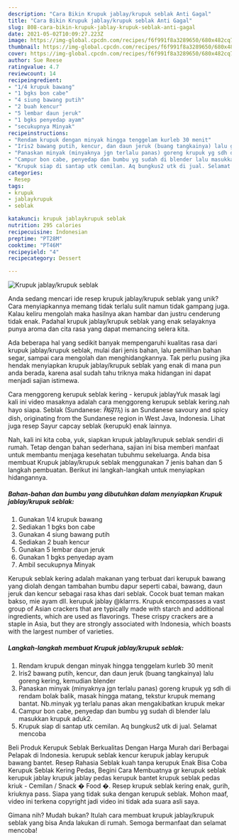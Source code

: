 ```yaml
---
description: "Cara Bikin Krupuk jablay/krupuk seblak Anti Gagal"
title: "Cara Bikin Krupuk jablay/krupuk seblak Anti Gagal"
slug: 808-cara-bikin-krupuk-jablay-krupuk-seblak-anti-gagal
date: 2021-05-02T10:09:27.223Z
image: https://img-global.cpcdn.com/recipes/f6f991f8a3289650/680x482cq70/krupuk-jablaykrupuk-seblak-foto-resep-utama.jpg
thumbnail: https://img-global.cpcdn.com/recipes/f6f991f8a3289650/680x482cq70/krupuk-jablaykrupuk-seblak-foto-resep-utama.jpg
cover: https://img-global.cpcdn.com/recipes/f6f991f8a3289650/680x482cq70/krupuk-jablaykrupuk-seblak-foto-resep-utama.jpg
author: Sue Reese
ratingvalue: 4.7
reviewcount: 14
recipeingredient:
- "1/4 krupuk bawang"
- "1 bgks bon cabe"
- "4 siung bawang putih"
- "2 buah kencur"
- "5 lembar daun jeruk"
- "1 bgks penyedap ayam"
- "secukupnya Minyak"
recipeinstructions:
- "Rendam krupuk dengan minyak hingga tenggelam kurleb 30 menit"
- "Iris2 bawang putih, kencur, dan daun jeruk (buang tangkainya) lalu goreng kering, kemudian blender"
- "Panaskan minyak (minyaknya jgn terlalu panas) goreng krupuk yg sdh di rendam bolak balik, masak hingga matang, tekstur krupuk memang bantat. Nb.minyak yg terlalu panas akan mengakibatkan krupuk mekar"
- "Campur bon cabe, penyedap dan bumbu yg sudah di blender lalu masukkan krupuk aduk2."
- "Krupuk siap di santap utk cemilan. Aq bungkus2 utk di jual. Selamat mencoba"
categories:
- Resep
tags:
- krupuk
- jablaykrupuk
- seblak

katakunci: krupuk jablaykrupuk seblak 
nutrition: 295 calories
recipecuisine: Indonesian
preptime: "PT28M"
cooktime: "PT46M"
recipeyield: "4"
recipecategory: Dessert

---
```



![Krupuk jablay/krupuk seblak](https://img-global.cpcdn.com/recipes/f6f991f8a3289650/680x482cq70/krupuk-jablaykrupuk-seblak-foto-resep-utama.jpg)

Anda sedang mencari ide resep krupuk jablay/krupuk seblak yang unik? Cara menyiapkannya memang tidak terlalu sulit namun tidak gampang juga. Kalau keliru mengolah maka hasilnya akan hambar dan justru cenderung tidak enak. Padahal krupuk jablay/krupuk seblak yang enak selayaknya punya aroma dan cita rasa yang dapat memancing selera kita.

Ada beberapa hal yang sedikit banyak mempengaruhi kualitas rasa dari krupuk jablay/krupuk seblak, mulai dari jenis bahan, lalu pemilihan bahan segar, sampai cara mengolah dan menghidangkannya. Tak perlu pusing jika hendak menyiapkan krupuk jablay/krupuk seblak yang enak di mana pun anda berada, karena asal sudah tahu triknya maka hidangan ini dapat menjadi sajian istimewa.

Cara menggoreng kerupuk seblak kering - kerupuk jablayYuk masak lagi kali ini video masaknya adalah cara menggoreng kerupuk seblak kering.nah hayo siapa. Seblak (Sundanese: ᮞᮨᮘᮣᮊ᮪) is an Sundanese savoury and spicy dish, originating from the Sundanese region in West Java, Indonesia. Lihat juga resep Sayur capcay seblak (kerupuk) enak lainnya.


Nah, kali ini kita coba, yuk, siapkan krupuk jablay/krupuk seblak sendiri di rumah. Tetap dengan bahan sederhana, sajian ini bisa memberi manfaat untuk membantu menjaga kesehatan tubuhmu sekeluarga. Anda bisa membuat Krupuk jablay/krupuk seblak menggunakan 7 jenis bahan dan 5 langkah pembuatan. Berikut ini langkah-langkah untuk menyiapkan hidangannya.

<!--inarticleads1-->

##### Bahan-bahan dan bumbu yang dibutuhkan dalam menyiapkan Krupuk jablay/krupuk seblak:

1. Gunakan 1/4 krupuk bawang
1. Sediakan 1 bgks bon cabe
1. Gunakan 4 siung bawang putih
1. Sediakan 2 buah kencur
1. Gunakan 5 lembar daun jeruk
1. Gunakan 1 bgks penyedap ayam
1. Ambil secukupnya Minyak


Kerupuk seblak kering adalah makanan yang terbuat dari kerupuk bawang yang diolah dengan tambahan bumbu dapur seperti cabai, bawang, daun jeruk dan kencur sebagai rasa khas dari seblak. Cocok buat teman makan bakso, mie ayam dll. kerupuk jablay @klarrrs. Krupuk encompasses a vast group of Asian crackers that are typically made with starch and additional ingredients, which are used as flavorings. These crispy crackers are a staple in Asia, but they are strongly associated with Indonesia, which boasts with the largest number of varieties. 

<!--inarticleads2-->

##### Langkah-langkah membuat Krupuk jablay/krupuk seblak:

1. Rendam krupuk dengan minyak hingga tenggelam kurleb 30 menit
1. Iris2 bawang putih, kencur, dan daun jeruk (buang tangkainya) lalu goreng kering, kemudian blender
1. Panaskan minyak (minyaknya jgn terlalu panas) goreng krupuk yg sdh di rendam bolak balik, masak hingga matang, tekstur krupuk memang bantat. Nb.minyak yg terlalu panas akan mengakibatkan krupuk mekar
1. Campur bon cabe, penyedap dan bumbu yg sudah di blender lalu masukkan krupuk aduk2.
1. Krupuk siap di santap utk cemilan. Aq bungkus2 utk di jual. Selamat mencoba


Beli Produk Kerupuk Seblak Berkualitas Dengan Harga Murah dari Berbagai Pelapak di Indonesia. kerupuk seblak kencur kerupuk jablay kerupuk bawang bantet. Resep Rahasia Seblak kuah tanpa kerupuk Enak Bisa Coba Kerupuk Seblak Kering Pedas, Begini Cara Membuatnya gr kerupuk seblak kerupuk jablay krupuk jablay pedas kerupuk bantet krupuk seblak pedas kriuk - Cemilan / Snack � Food �. Resep krupuk seblak kering enak, gurih, kriuknya pass. Siapa yang tidak suka dengan kerupuk seblak. Mohon maaf, video ini terkena copyright jadi video ini tidak ada suara asli saya. 

Gimana nih? Mudah bukan? Itulah cara membuat krupuk jablay/krupuk seblak yang bisa Anda lakukan di rumah. Semoga bermanfaat dan selamat mencoba!
